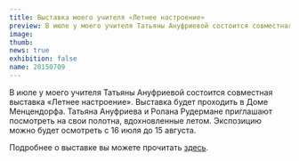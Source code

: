 ```yaml
---
title: Выставка моего учителя «Летнее настроение»
preview: В июле у моего учителя Татьяны Ануфриевой состоится совместная выставка «Летнее настроение». Выставка будет проходить в Доме Менцендорфа.
image: 
thumb: 
news: true
exhibition: false
name: 20150709
---
```


В июле у моего учителя Татьяны Ануфриевой состоится совместная выставка «Летнее настроение». Выставка будет проходить в Доме Менцендорфа. Татьяна Ануфриева и Ролана Рудермане приглашают посмотреть на свои полотна, вдохновленные летом. Экспозицию можно будет осмотреть с 16 июля до 15 августа. 

Подробнее о выставке вы можете прочитать [здесь](http://www.mencendorfanams.com/ru/aktualitates/tatjana-anufrijeva-rolana-rudermane-%E2%80%9Cvasar%C4%ABg%C4%81-garast%C4%81vokl%C4%AB%E2%80%9D-16-07-15-08-2015).